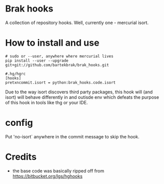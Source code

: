 # Brak hooks

A collection of repository hooks. Well, currently one - mercurial isort.

# How to install and use

```
# sudo or --user, anywhere where mercurial lives
pip install --user --upgrade git+git://github.com/bartekbrak/brak_hooks.git
```

```
#.hg/hgrc
[hooks]
pretxncommit.isort = python:brak_hooks.code.isort
```

Due to the way isort discovers third party packages, this hook will (and
isort) will behave differently in and outisde env which defeats the purpose
of this hook in tools like thg or your IDE.

# config
Put 'no-isort` anywhere in the commit message to skip the hook.

# Credits
- the base code was basically ripped off from https://bitbucket.org/lgs/hghooks
